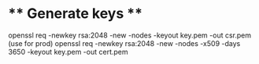 ** Generate keys **
============================
openssl req -newkey rsa:2048 -new -nodes -keyout key.pem -out csr.pem (use for prod) 
openssl req -newkey rsa:2048 -new -nodes -x509 -days 3650 -keyout key.pem -out cert.pem